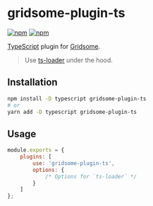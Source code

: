# gridsome-plugin-ts
[![npm](https://img.shields.io/npm/v/gridsome-plugin-ts.svg?style=flat-square)](https://www.npmjs.com/package/gridsome-plugin-ts)
[![npm](https://img.shields.io/npm/dt/gridsome-plugin-ts.svg?style=flat-square)](https://www.npmjs.com/package/gridsome-plugin-ts)

[TypeScript](https://www.typescriptlang.org/) plugin for [Gridsome](https://gridsome.org/).

> Use [ts-loader](https://github.com/TypeStrong/ts-loader) under the hood.

## Installation

```bash
npm install -D typescript gridsome-plugin-ts
# or
yarn add -D typescript gridsome-plugin-ts
```

## Usage

```js
module.exports = {
	plugins: [
		use: 'gridsome-plugin-ts',
		options: {
			/* Options for `ts-loader` */
		}
	]
};
```
